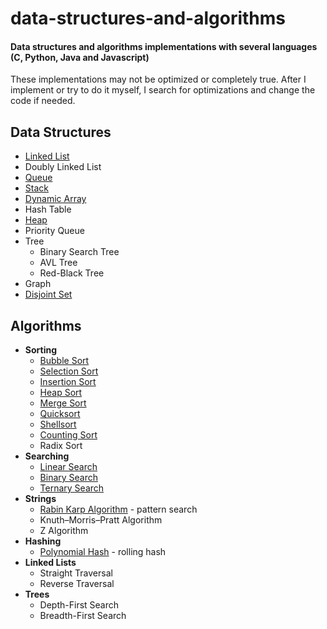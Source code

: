 # data-structures-and-algorithms

#### Data structures and algorithms implementations with several languages (C, Python, Java and Javascript)

These implementations may not be optimized or completely true.
After I implement or try to do it myself, I search for optimizations and change the code if needed.

## Data Structures

- [Linked List](DataStructures/LinkedList)
- Doubly Linked List
- [Queue](DataStructures/Queue)
- [Stack](DataStructures/Stack)
- [Dynamic Array](DataStructures/DynamicArray)
- Hash Table
- [Heap](DataStructures/Heap)
- Priority Queue
- Tree
  - Binary Search Tree
  - AVL Tree
  - Red-Black Tree
- Graph
- [Disjoint Set](DataStructures/DisjointSet)

## Algorithms

- **Sorting**
  - [Bubble Sort](Algorithms/Sorting/BubbleSort)
  - [Selection Sort](Algorithms/Sorting/SelectionSort)
  - [Insertion Sort](Algorithms/Sorting/InsertionSort)
  - [Heap Sort](Algorithms/Sorting/HeapSort)
  - [Merge Sort](Algorithms/Sorting/MergeSort)
  - [Quicksort](Algorithms/Sorting/QuickSort)
  - [Shellsort](Algorithms/Sorting/ShellSort)
  - [Counting Sort](Algorithms/Sorting/CountingSort)
  - Radix Sort
- **Searching**
  - [Linear Search](Algorithms/Search/Linear)
  - [Binary Search](Algorithms/Search/Binary)
  - [Ternary Search](Algorithms/Search/Ternary)
- **Strings**
  - [Rabin Karp Algorithm](Algorithms/String/RabinKarp) - pattern search
  - Knuth–Morris–Pratt Algorithm
  - Z Algorithm
- **Hashing**
  - [Polynomial Hash](Algorithms/Hashing/PolynomialHash) - rolling hash
- **Linked Lists**
  - Straight Traversal
  - Reverse Traversal
- **Trees**
  - Depth-First Search
  - Breadth-First Search
